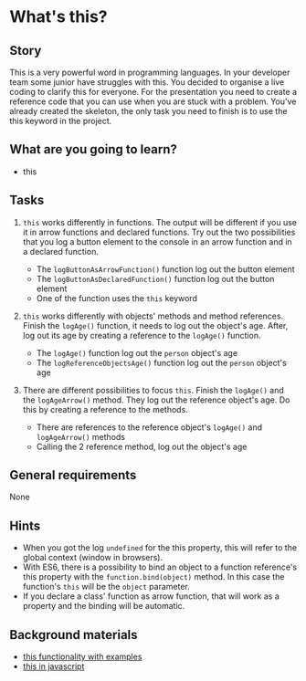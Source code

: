 # What's this?

## Story

This is a very powerful word in programming languages.
In your developer team some junior have struggles with this.
You decided to organise a live coding to clarify this for everyone.
For the presentation you need to create a reference code that you can use when you are stuck with a problem.
You've already created the skeleton, the only task you need to finish is to use the this keyword in the project.

## What are you going to learn?

- this

## Tasks

1. `this` works differently in functions. The output will be different if you use it in arrow functions and declared functions. Try out the two possibilities that you log a button element to the console in an arrow function and in a declared function.
    - The `logButtonAsArrowFunction()` function log out the button element
    - The `logButtonAsDeclaredFunction()` function log out the button element
    - One of the function uses the `this` keyword

2. `this` works differently with objects' methods and method references. Finish the `logAge()` function, it needs to log out the object's age. After, log out its age by creating a reference to the `logAge()` function.
    - The `logAge()` function log out the `person` object's age
    - The `logReferenceObjectsAge()` function log out the `person` object's age

3. There are different possibilities to focus `this`. Finish the `logAge()` and the `logAgeArrow()` method. They log out the reference object's age. Do this by creating a reference to the methods.
    - There are references to the reference object's `logAge()` and `logAgeArrow()` methods
    - Calling the 2 reference method, log out the object's age

## General requirements

None

## Hints

- When you got the log `undefined` for the this property, this will refer to the global context (window in browsers).
- With ES6, there is a possibility to bind an object to a function reference's this property with the `function.bind(object)` method.
In this case the function's `this` will be the `object` parameter.
- If you declare a class' function as arrow function, that will work as a property and the binding will be automatic.

## Background materials

- <i class="far fa-exclamation"></i> [this functionality with examples](https://developer.mozilla.org/en-US/docs/Web/JavaScript/Reference/Operators/this)
- <i class="far fa-video"></i> [this in javascript](https://www.youtube.com/watch?v=gvicrj31JOM)
